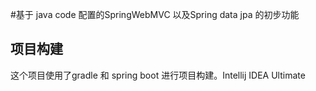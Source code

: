 #基于 java code 配置的SpringWebMVC 以及Spring data jpa 的初步功能

## 项目构建
这个项目使用了gradle 和 spring boot 进行项目构建。Intellij IDEA Ultimate <p>

